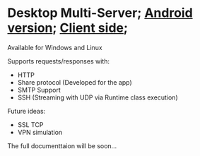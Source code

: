 # Desktop Multi-Server; [Android version](https://github.com/GoodDamn/SocketServer); [Client side](https://github.com/GoodDamn/SocketClient);

Available for Windows and Linux

Supports requests/responses with: 
* HTTP
* Share protocol (Developed for the app)
* SMTP Support
* SSH (Streaming with UDP via Runtime class execution)

Future ideas:
* SSL TCP
* VPN simulation


The full documenttaion will be soon...
